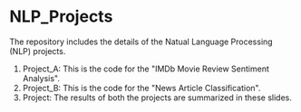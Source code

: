 # NLP_Projects

The repository includes the details of the Natual Language Processing (NLP) projects. 

1. Project_A: This is the code for the "IMDb Movie Review Sentiment Analysis".
2. Project_B: This is the code for the "News Article Classification".
3. Project: The results of both the projects are summarized in these slides.
